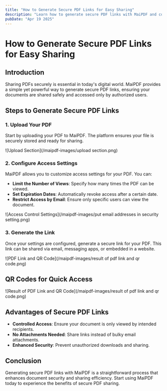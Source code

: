 ```yaml
---
title: "How to Generate Secure PDF Links for Easy Sharing"
description: "Learn how to generate secure PDF links with MaiPDF and control access effectively."
pubDate: "Apr 19 2025"
---
```


# How to Generate Secure PDF Links for Easy Sharing

## Introduction

Sharing PDFs securely is essential in today's digital world. MaiPDF provides a simple yet powerful way to generate secure PDF links, ensuring your documents are shared safely and accessed only by authorized users.

## Steps to Generate Secure PDF Links

### 1. Upload Your PDF

Start by uploading your PDF to MaiPDF. The platform ensures your file is securely stored and ready for sharing.

![Upload Section](/maipdf-images/upload section.png)

### 2. Configure Access Settings

MaiPDF allows you to customize access settings for your PDF. You can:

- **Limit the Number of Views**: Specify how many times the PDF can be viewed.
- **Set Expiration Dates**: Automatically revoke access after a certain date.
- **Restrict Access by Email**: Ensure only specific users can view the document.

![Access Control Settings](/maipdf-images/put email addresses in security setting.png)

### 3. Generate the Link

Once your settings are configured, generate a secure link for your PDF. This link can be shared via email, messaging apps, or embedded in a website.

![PDF Link and QR Code](/maipdf-images/result of pdf link and qr code.png)

## QR Codes for Quick Access

![Result of PDF Link and QR Code](/maipdf-images/result of pdf link and qr code.png)

## Advantages of Secure PDF Links

- **Controlled Access**: Ensure your document is only viewed by intended recipients.
- **No Attachments Needed**: Share links instead of bulky email attachments.
- **Enhanced Security**: Prevent unauthorized downloads and sharing.

## Conclusion

Generating secure PDF links with MaiPDF is a straightforward process that enhances document security and sharing efficiency. Start using MaiPDF today to experience the benefits of secure PDF sharing.